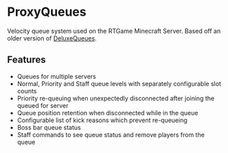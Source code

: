# ProxyQueues

Velocity queue system used on the RTGame Minecraft Server.
Based off an older version of [DeluxeQueues](https://github.com/darbyjack/DeluxeQueues).

## Features
* Queues for multiple servers
* Normal, Priority and Staff queue levels with separately configurable slot counts
* Priority re-queuing when unexpectedly disconnected after joining the queued for server
* Queue position retention when disconnected while in the queue
* Configurable list of kick reasons which prevent re-queueing
* Boss bar queue status
* Staff commands to see queue status and remove players from the queue
